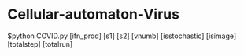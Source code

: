 # Cellular-automaton-Virus
$python COVID.py [ifn_prod] [s1] [s2] [vnumb] [isstochastic] [isimage] [totalstep] [totalrun]  
